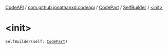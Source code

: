 [CodeAPI](../../../index.md) / [com.github.jonathanxd.codeapi](../../index.md) / [CodePart](../index.md) / [SelfBuilder](index.md) / [&lt;init&gt;](.)

# &lt;init&gt;

`SelfBuilder(self: `[`CodePart`](../index.md)`)`